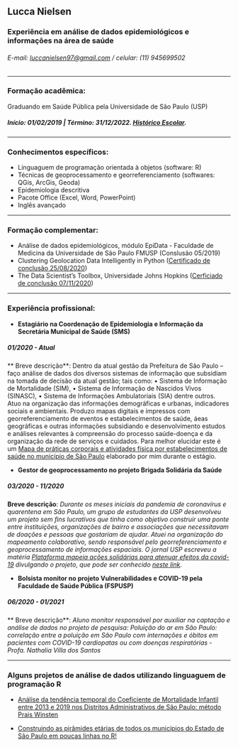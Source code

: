 ## Lucca Nielsen
### Experiência em análise de dados epidemiológicos e informações na área de saúde
###### E-mail: luccanielsen97@gmail.com     /     celular: (11) 945699502
___

### Formação acadêmica:
Graduando em Saúde Pública pela Universidade de São Paulo (USP)<br> 
<h5> Início: 01/02/2019 | Término: 31/12/2022. <a href="https://github.com/Luccan97/Curriculo/blob/main/historicoescolarListar.pdf" target="_blank">Histórico Escolar</a>. </h5>

___


### Conhecimentos específicos:

- Linguaguem de programação orientada à objetos (software: R)
- Técnicas de geoprocessamento e georreferenciamento (softwares: QGis, ArcGis, Geoda)
- Epidemiologia descritiva
- Pacote Office (Excel, Word, PowerPoint)
- Inglês avançado

___


### Formação complementar:
- Análise de dados epidemiológicos, módulo EpiData - Faculdade de Medicina da Universidade de São Paulo FMUSP (Conslusão 05/2019)
- Clustering Geolocation Data Intelligently in Python ([Certificado de conclusão 25/08/2020](https://www.coursera.org/account/accomplishments/certificate/W6BD8XHJXX3Y))
- The Data Scientist’s Toolbox, Universidade Johns Hopkins ([Cerficiado de conclusão 07/11/2020](https://www.coursera.org/account/accomplishments/verify/HGXFJNW43WQZ))

---

### Experiência profissional:

- **Estagiário na Coordenação de Epidemiologia e Informação da Secretária Municipal de Saúde (SMS)**
##### 01/2020 - Atual
** Breve descrição**: Dentro da atual gestão da Prefeitura de São Paulo – faço análise de dados dos diversos sistemas de informação que subsidiam na tomada de decisão da atual gestão; tais como:
•	Sistema de Informação de Mortalidade (SIM),
•	Sistema de Informação de Nascidos Vivos (SINASC), 
•	Sistema de Informações Ambulatoriais (SIA) dentre outros.
Atuo na organização das informações demográficas e urbanas, indicadores sociais e ambientais. Produzo mapas digitais e impressos com georreferenciamento de eventos e estabelecimentos de saúde, áeas geográficas e outras informações subsidiando e desenvolvimento estudos e análises relevantes à compreensão do processo saúde-doença e da organização da rede de serviços e cuidados. Para melhor elucidar este é um <a href="https://github.com/Luccan97/Curriculo/blob/main/Mapa_praticas_corporais.pdf" target="_blank"> Mapa de práticas corporais e atividades física por estabelecimentos de saúde no município de São Paulo</a> elaborado por mim durante o estágio.


- **Gestor de geoprocessamento no projeto Brigada Solidária da Saúde**
##### 03/2020 - 11/2020
 **Breve descrição**: *Durante os meses iniciais da pandemia de coronavírus e quarentena em São Paulo, um grupo de estudantes da USP desenvolveu um projeto sem fins lucrativos que tinha como objetivo construir uma ponte entre instituições, organizações de bairro e associações que necessitavam de doações e pessoas que gostariam de ajudar. Atuei na organização do mapeamento colaborativo, sendo responsável pelo georreferenciamento e geoprocessamento de informações espaciais. O jornal USP escreveu a matéria [Plataforma mapeia ações solidárias para atenuar efeitos da covid-19](https://jornal.usp.br/universidade/plataforma-mapeia-acoes-solidarias-para-atenuar-efeitos-da-covid-19/) divulgando o projeto, que pode ser conhecido [neste link](https://brigadasolidariadasaude.com/pt_br/sobre/).*

- **Bolsista monitor no projeto Vulnerabilidades e COVID-19 pela Faculdade de Saúde Pública (FSPUSP)**
##### 06/2020 - 01/2021
 ** Breve descrição**: *Aluno monitor responsável por auxiliar na captação e análise de dados no projeto de pesquisa: Poluição do ar  em São Paulo: correlação entre a poluição em São Paulo com internações e óbitos em pacientes com COVID-19 cardiopatas ou com doenças respiratórias - Profa. Nathalia Villa dos Santos*


---

### Alguns projetos de análise de dados utilizando linguaguem de programação R

- [Análise da tendência temporal do Coeficiente de Mortalidade Infantil entre 2013 e 2019 nos Distritos Administrativos de São Paulo: método Prais Winsten](https://luccan97.github.io/Prais_Winsten/)

- [Construindo as pirâmides etárias de todos os municípios do Estado de São Paulo em poucas linhas no R!](https://luccan97.github.io/Piramides_Etarias/)

